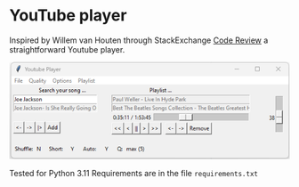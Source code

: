 # YouTube player

Inspired by Willem van Houten through StackExchange [Code Review](https://codereview.stackexchange.com/questions/282051/a-gui-youtube-audio-player/282196#282196) a straightforward Youtube player.

<img src="./youtube_player.png">

Tested for Python 3.11
Requirements are in the file `requirements.txt`


